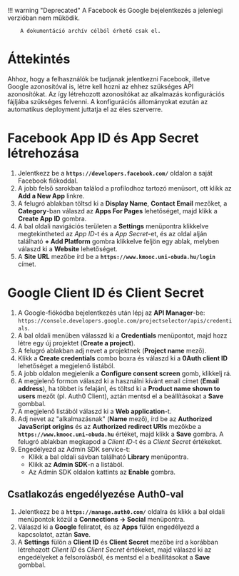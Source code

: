 !!! warning "Deprecated"
		A Facebook és Google bejelentkezés a jelenlegi verzióban nem működik.
		
		A dokumentáció archív célból érhető csak el.


# Áttekintés

Ahhoz, hogy a felhasználók be tudjanak jelentkezni Facebook, illetve Google azonosítóval is, létre kell hozni az ehhez szükséges API azonosítókat. Az így létrehozott azonosítókat az alkalmazás konfigurációs fájljába szükséges felvenni. A konfigurációs állományokat ezután az automatikus deployment juttatja el az éles szerverre.

# Facebook App ID és App Secret létrehozása
1. Jelentkezz be a **`https://developers.facebook.com/`** oldalon a saját Facebook fiókoddal.
2. A jobb felső sarokban találod a profilodhoz tartozó menüsort, ott klikk az **Add a New App** linkre.
3. A felugró ablakban töltsd ki a **Display Name**, **Contact Email** mezőket, a **Category**-ban válaszd az **Apps For Pages** lehetőséget, majd klikk a **Create App ID** gombra.
4. A bal oldali navigációs területen a **Settings** menüpontra klikkelve megtekintheted az *App ID*-t és a *App Secret*-et, és az oldal alján található **+ Add Platform** gombra klikkelve feljön egy ablak, melyben válaszd ki a **Website** lehetőséget.
5. A **Site URL** mezőbe írd be a **`https://www.kmooc.uni-obuda.hu/login`** címet.

# Google Client ID és Client Secret
1. A Google-fiókódba bejelentkezés után lépj az **API Manager**-be: `https://console.developers.google.com/projectselector/apis/credentials`.
2. A bal oldali menüben válasszd ki a **Credentials** menüpontot, majd hozz létre egy új projektet (**Create a project**).
3. A felugró ablakban adj nevet a projektnek (**Project name** mező).
4. Klikk a **Create credentials** combo boxra és válaszd ki a **0Auth client ID** lehetőséget a megjelenő listából.
5. A jobb oldalon megjelenik a **Configure consent screen** gomb, klikkelj rá.
6. A megjelenő formon válaszd ki a használni kívánt email címet (**Email address**), ha többet is felajánl, és töltsd ki a **Product name shown to users** mezőt (pl. Auth0 Client), aztán mentsd el a beállításokat a **Save** gombbal.
7. A megjelenő listából válaszd ki a **Web application**-t.
8. Adj nevet az "alkalmazásnak" (**Name** mező), írd be az **Authorized JavaScript origins** és az **Authorized redirect URIs** mezőkbe a **`https://www.kmooc.uni-obuda.hu`** értéket, majd klikk a **Save** gombra.
A felugró ablakban megkapod a *Client ID*-t és a *Client Secret* értékeket.
10. Engedélyezd az Admin SDK service-t:
	- Klikk a bal oldali sávban található **Library** menüpontra.
	- Klikk az **Admin SDK**-n a listából.
	- Az Admin SDK oldalon kattints az **Enable** gombra.
## Csatlakozás engedélyezése Auth0-val
1. Jelentkezz be a **`https://manage.auth0.com/`** oldalra és klikk a bal oldali menüpontok közül a **Connections -> Social** menüpontra.
2. Válaszd ki a **Google** feliratot, és az **Apps** fülön engedélyezd a kapcsolatot, aztán **Save**.
3. A **Settings** fülön a **Client ID** és **Client Secret** mezőbe írd a korábban létrehozott *Client ID* és *Client Secret* értékeket, majd válaszd ki az engedélyeket a felsorolásból, és mentsd el a beállításokat a **Save** gombbal.

